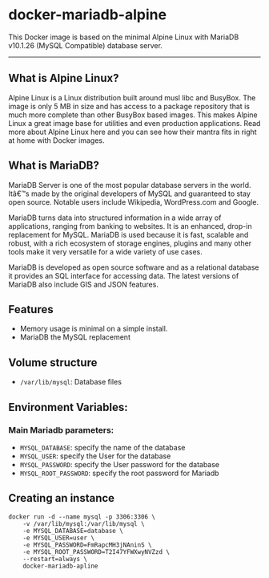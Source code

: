 # docker-mariadb-alpine
This Docker image is based on the minimal Alpine Linux with MariaDB v10.1.26 (MySQL Compatible) database server.

----

## What is Alpine Linux?
Alpine Linux is a Linux distribution built around musl libc and BusyBox. The image is only 5 MB in size and has access to a package repository that is much more complete than other BusyBox based images. This makes Alpine Linux a great image base for utilities and even production applications. Read more about Alpine Linux here and you can see how their mantra fits in right at home with Docker images.

## What is MariaDB?
MariaDB Server is one of the most popular database servers in the world. Itâ€™s made by the original developers of MySQL and guaranteed to stay open source. Notable users include Wikipedia, WordPress.com and Google.

MariaDB turns data into structured information in a wide array of applications, ranging from banking to websites. It is an enhanced, drop-in replacement for MySQL. MariaDB is used because it is fast, scalable and robust, with a rich ecosystem of storage engines, plugins and many other tools make it very versatile for a wide variety of use cases.

MariaDB is developed as open source software and as a relational database it provides an SQL interface for accessing data. The latest versions of MariaDB also include GIS and JSON features.

## Features

  * Memory usage is minimal on a simple install.
  * MariaDB the MySQL replacement

## Volume structure

* `/var/lib/mysql`: Database files

## Environment Variables:

### Main Mariadb parameters:
* `MYSQL_DATABASE`: specify the name of the database
* `MYSQL_USER`: specify the User for the database
* `MYSQL_PASSWORD`: specify the User password for the database
* `MYSQL_ROOT_PASSWORD`: specify the root password for Mariadb

## Creating an instance

```
docker run -d --name mysql -p 3306:3306 \
    -v /var/lib/mysql:/var/lib/mysql \
    -e MYSQL_DATABASE=database \
    -e MYSQL_USER=user \
    -e MYSQL_PASSWORD=FmRapcMH3jNAninS \
    -e MYSQL_ROOT_PASSWORD=T2I47YFWXwyNVZzd \
    --restart=always \
    docker-mariadb-apline
```
